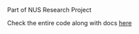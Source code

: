 Part of NUS Research Project

Check the entire code along with docs [here](https://github.com/prateekiiest/LIAR-Dataset-Exploration/blob/master/LIAR-Data%20Analysis.pdf)
